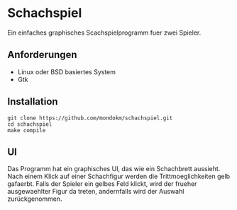# Schachspiel

Ein einfaches graphisches Scachspielprogramm fuer zwei Spieler.

## Anforderungen

- Linux oder BSD basiertes System
- Gtk

## Installation

```
git clone https://github.com/mondokm/schachspiel.git
cd schachspiel
make compile
```

## UI

Das Programm hat ein graphisches UI, das wie ein Schachbrett aussieht. Nach einem Klick auf einer Schachfigur werden die Trittmoeglichkeiten gelb gafaerbt. Falls der Spieler ein gelbes Feld klickt, wird der frueher ausgewaehlter Figur da treten, andernfalls wird der Auswahl zurückgenommen.